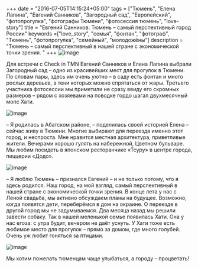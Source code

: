 +++
date = "2016-07-05T14:15:24+05:00"
tags = ["Тюмень", "Елена Лапина", "Евгений Санников", "Загородный сад", "Европейский", "фотопрогулка", "фотографы Тюмени", "фотосессия тюмень", "love-story"]
title = "Евгений Санников: Тюмень – самый перспективный город России"
keywords =["love_story", "семья", "фонтан", "фотограф", "Тюмень", "фотопрогулка", "семейный", "молодожёны"]
description = "Тюмень – самый перспективный в нашей стране с экономической точки зрения. "
+++
![image](/post/lapina_first.jpg)

Для встречи с Check in TMN Евгений Санников и Елена Лапина выбрали Загородный сад – одно из красивейших мест для прогулок в Тюмени. По словам пары, здесь им очень уютно – 
в саду есть фонтан и много рослых деревьев, в тени которых можно спрятаться от жары. Третьего участника фотосессии мы приметили не сразу ввиду его скромных размеров – 
рядом с хозяевами на поводке гордо шагал двухмесячный мопс Хати. 
<!--more-->

![image](/post/lapina_third.jpg)

– Я родилась в Абатском районе, – поделилась своей историей Елена – сейчас живу в Тюмени. Многие выбирают для переезда именно этот город, и неспроста. 
Мне нравится местная архитектура, приветливые жители. Вечерами хорошо гулять на набережной, Цветном бульваре. Мы любим посидеть в японском ресторанчике «Тсуру» 
в центре города, пиццерии «Додо».

![image](/post/lapina_second.jpg)

– Я люблю Тюмень – признался Евгений – и не только потому, что я здесь родился. Наш город, на мой взгляд, самый перспективный в нашей стране с экономической точки зрения. 
В конце лета у нас с Леной свадьба, мы активно обсуждаем планы на будущее. Возможно, когда появятся дети, переберёмся в дом на окраине. О переезде в другой город мы не задумываемся. 
Два месяца назад мы решили завести собаку. Так в нашей меленькой семье появилась Хати. Она у нас егоза: с утра будит, вечером не даёт уснуть. У Хати тоже есть любимое 
место для прогулок – прямо за домом, где много голубей. Очень уж любит гоняться за птицами. 

![image](/post/lapina_fourth.jpg)

Мы хотим пожелать тюменцам чаще улыбаться, а городу – процветать! 
